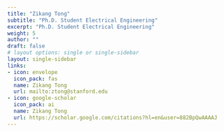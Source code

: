 ```yaml
---
title: "Zikang Tong"
subtitle: "Ph.D. Student Electrical Engineering"
excerpt: "Ph.D. Student Electrical Engineering"
weight: 5
author: ""
draft: false
# layout options: single or single-sidebar
layout: single-sidebar
links:
- icon: envelope
  icon_pack: fas
  name: Zikang Tong
  url: mailto:ztong@stanford.edu
- icon: google-scholar
  icon_pack: ai
  name: Zikang Tong
  url: https://scholar.google.com/citations?hl=en&user=882BpQwAAAAJ
---
```


